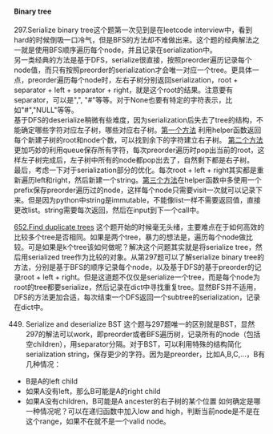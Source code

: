 #### Binary tree 
297.Serialize binary tree这个题第一次见到是在leetcode interview中，看到hard的时候倒吸一口冷气，但是BFS的方法却不难做出来。这个题的经典解法之一就是使用BFS顺序遍历每个node，并且记录在serialization中。</br>
另一类经典的方法是基于DFS，serialize很直接，按照preorder遍历记录每个node值，而只有按照preorder的serialization才会唯一对应一个tree。更具体一点，preorder遍历每个node时，左右子树分别返回serialization，root + separator + left + separator + right，就是这个root的结果。注意要有separator，可以是",", "#"等等。对于None也要有特定的字符表示，比如"#","NULL"等等。 </br>
基于DFS的deserialize稍微有些难度，因为serialization后失去了tree的结构，不能确定哪些字符对应左子树，哪些对应右子树。[第一个方法](https://github.com/arkito-ko/leetcode/blob/main/tree/297.Serialize%20and%20Deserialize%20Binary%20Tree_DFS_v1.py) 利用helper函数返回每个新建子树的root和node个数，可以找到余下的字符建立右子树。 [第二个方法](https://github.com/arkito-ko/leetcode/blob/main/tree/297.Serialize%20and%20Deserialize%20Binary%20Tree_DFS_v2.py)更加巧妙的利用queue保存所有字符，每次preorder遍历时pop出当前的root，这样左子树完成后，左子树中所有的node都pop出去了，自然剩下都是右子树。</br>
最后，考虑一下对于serialization部分的优化。每次root + left + right其实都是重新遍历left和right，然后新建一个string。[第三个方法](https://github.com/arkito-ko/leetcode/blob/main/tree/297.Serialize%20and%20Deserialize%20Binary%20Tree_DFS_v3.py)在helper函数中多使用一个prefix保存preorder遍历过的node，这样每个node只需要visit一次就可以记录下来。但是因为python中string是immutable，不能像list一样不需要返回值，直接更改list。string需要每次返回，然后在input到下一个call中。



[652.Find duplicate trees](https://github.com/arkito-ko/leetcode/blob/main/tree/652.Find%20Duplicate%20Subtrees.py) 
这个题开始的时候毫无头绪，主要难点在于如何高效的比较多个tree是否相同。如果是两个tree，暴力的想法是，遍历每个node做比较。可是如果是k个tree该如何做呢？解决这个问题其实就是将serialize tree，然后用serialized tree作为比较的对象。从第297题可以了解serialize binary tree的方法，分别是基于BFS的顺序记录每个node，以及基于DFS的基于preorder的记录root + left + right。但是这道题不仅仅是serialize一个tree，而是每个node为root的tree都要serialize，然后记录在dict中寻找重复tree。显然BFS并不适用，DFS的方法更加合适，每次结束一个DFS返回一个subtree的serialization，记录在dict中。


449. Serialize and deserialize BST
这个题与297题唯一的区别就是BST，显然297的解法可以work，即preorder或者BFS遍历树，记录所有的node（包括空children），用separator分隔。对于BST，可以利用特殊的结构简化serialization string，保存更少的字符。因为是preorder，比如A,B,C,...，B有几种情况：
* B是A的left child
* 如果A没有left，那么B可能是A的right child
* 如果A没有children，B可能是A ancester的右子树的某个位置
如何确定是哪一种情况呢？可以在递归函数中加入low and high，判断当前node是不是在这个range，如果不在就不是一个valid node。


